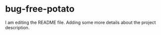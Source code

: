 # bug-free-potato
I am editing the README file. Adding some more details about the project description.

